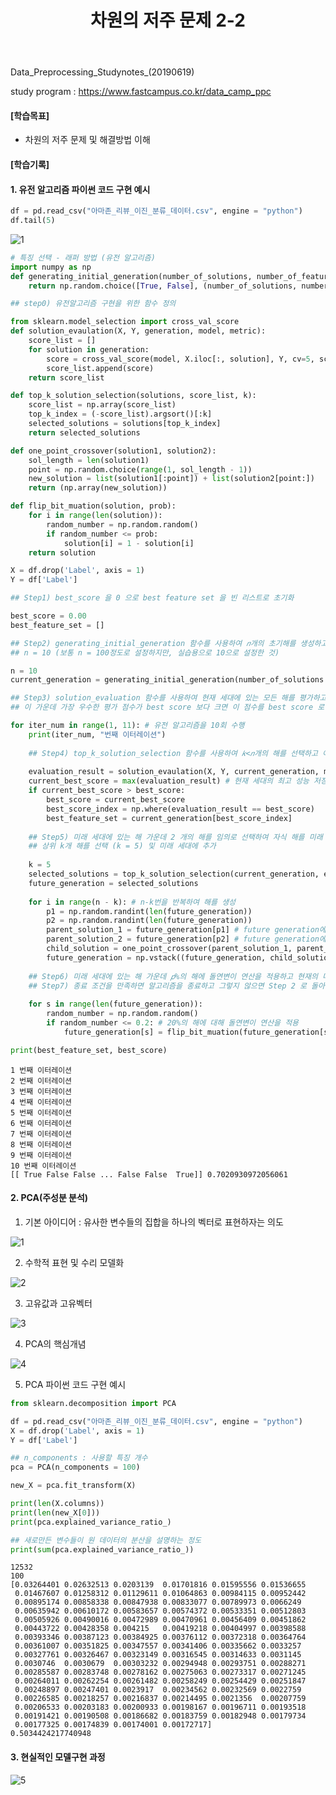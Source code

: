 ﻿---
layout: post
title: "차원의 저주 문제 2-2"
tags: [데이터전처리]
comments: true
---

Data_Preprocessing_Studynotes_(20190619)

study program : https://www.fastcampus.co.kr/data_camp_ppc


#### [학습목표]


- 차원의 저주 문제 및 해결방법 이해


#### [학습기록]

#### 1. 유전 알고리즘 파이썬 코드 구현 예시


```python
df = pd.read_csv("아마존_리뷰_이진_분류_데이터.csv", engine = "python")
df.tail(5)
```

![1](https://user-images.githubusercontent.com/41605276/59923046-592d5500-946d-11e9-8ee3-6b9a037c0b27.png)



```python
# 특징 선택 - 래퍼 방법 (유전 알고리즘)
import numpy as np
def generating_initial_generation(number_of_solutions, number_of_features):
    return np.random.choice([True, False], (number_of_solutions, number_of_features))

## step0) 유전알고리즘 구현을 위한 함수 정의

from sklearn.model_selection import cross_val_score
def solution_evaulation(X, Y, generation, model, metric):
    score_list = []
    for solution in generation:
        score = cross_val_score(model, X.iloc[:, solution], Y, cv=5, scoring = metric).mean() 
        score_list.append(score)
    return score_list

def top_k_solution_selection(solutions, score_list, k):
    score_list = np.array(score_list)
    top_k_index = (-score_list).argsort()[:k]
    selected_solutions = solutions[top_k_index]
    return selected_solutions

def one_point_crossover(solution1, solution2):
    sol_length = len(solution1)
    point = np.random.choice(range(1, sol_length - 1))
    new_solution = list(solution1[:point]) + list(solution2[point:])
    return (np.array(new_solution))

def flip_bit_muation(solution, prob):
    for i in range(len(solution)):
        random_number = np.random.random()
        if random_number <= prob:
            solution[i] = 1 - solution[i]
    return solution

X = df.drop('Label', axis = 1)
Y = df['Label']

## Step1) best_score 을 0 으로 best feature set 을 빈 리스트로 초기화

best_score = 0.00
best_feature_set = []

## Step2) generating_initial_generation 함수를 사용하여 𝑛개의 초기해를 생성하고 이를 현재 세대에 저장
## n = 10 (보통 n = 100정도로 설정하지만, 실습용으로 10으로 설정한 것)

n = 10
current_generation = generating_initial_generation(number_of_solutions = n, number_of_features = len(X.columns))

## Step3) solution_evaluation 함수를 사용하여 현재 세대에 있는 모든 해를 평가하고 평가 값을 저장 
## 이 가운데 가장 우수한 평가 점수가 best score 보다 크면 이 점수를 best score 로 업데이트하고 이 해를 best feature set 으로 업데이트

for iter_num in range(1, 11): # 유전 알고리즘을 10회 수행
    print(iter_num, "번째 이터레이션")
    
    ## Step4) top_k_solution_selection 함수를 사용하여 𝑘<𝑛개의 해를 선택하고 이를 미래 세대로 저장
    
    evaluation_result = solution_evaulation(X, Y, current_generation, model = BernoulliNB(), metric = 'f1')
    current_best_score = max(evaluation_result) # 현재 세대의 최고 성능 저장
    if current_best_score > best_score:
        best_score = current_best_score
        best_score_index = np.where(evaluation_result == best_score)
        best_feature_set = current_generation[best_score_index]
    
    ## Step5) 미래 세대에 있는 해 가운데 2 개의 해를 임의로 선택하여 자식 해를 미래 세대에 추가하는 과정을 𝑛−𝑘번 반복
    ## 상위 k개 해를 선택 (k = 5) 및 미래 세대에 추가
    
    k = 5
    selected_solutions = top_k_solution_selection(current_generation, evaluation_result, k)
    future_generation = selected_solutions
    
    for i in range(n - k): # n-k번을 반복하여 해를 생성
        p1 = np.random.randint(len(future_generation))
        p2 = np.random.randint(len(future_generation))    
        parent_solution_1 = future_generation[p1] # future generation에서 하나를 선택
        parent_solution_2 = future_generation[p2] # future generation에서 하나를 선택
        child_solution = one_point_crossover(parent_solution_1, parent_solution_2)
        future_generation = np.vstack((future_generation, child_solution)) # child solution을 future generation에 추가
        
    ## Step6) 미래 세대에 있는 해 가운데 𝑝%의 해에 돌연변이 연산을 적용하고 현재의 미래 세대를 현재 세대로 대체
    ## Step7) 종료 조건을 만족하면 알고리즘을 종료하고 그렇지 않으면 Step 2 로 돌아감
    
    for s in range(len(future_generation)):
        random_number = np.random.random()
        if random_number <= 0.2: # 20%의 해에 대해 돌연변이 연산을 적용
            future_generation[s] = flip_bit_muation(future_generation[s], prob = 0.1) # 요소 돌연변이 비율 0.1

print(best_feature_set, best_score)
```

    1 번째 이터레이션
    2 번째 이터레이션
    3 번째 이터레이션
    4 번째 이터레이션
    5 번째 이터레이션
    6 번째 이터레이션
    7 번째 이터레이션
    8 번째 이터레이션
    9 번째 이터레이션
    10 번째 이터레이션
    [[ True False False ... False False  True]] 0.7020930972056061
    

#### 2. PCA(주성분 분석)

1) 기본 아이디어 : 유사한 변수들의 집합을 하나의 벡터로 표현하자는 의도

![1](https://user-images.githubusercontent.com/41605276/59922943-03f14380-946d-11e9-8819-e6e9d1c64087.png)

2) 수학적 표현 및 수리 모델화

![2](https://user-images.githubusercontent.com/41605276/59922961-123f5f80-946d-11e9-8702-5a7af070895c.png)

3) 고유값과 고유벡터

![3](https://user-images.githubusercontent.com/41605276/59922987-1ec3b800-946d-11e9-820d-a896d48f1a8a.png)

4) PCA의 핵심개념

![4](https://user-images.githubusercontent.com/41605276/59922990-24b99900-946d-11e9-8e57-35f7b611ccbd.png)

5) PCA 파이썬 코드 구현 예시


```python
from sklearn.decomposition import PCA

df = pd.read_csv("아마존_리뷰_이진_분류_데이터.csv", engine = "python")
X = df.drop('Label', axis = 1)
Y = df['Label']

## n_components : 사용할 특징 개수
pca = PCA(n_components = 100)

new_X = pca.fit_transform(X)

print(len(X.columns))
print(len(new_X[0]))
print(pca.explained_variance_ratio_)

## 새로만든 변수들이 원 데이터의 분산을 설명하는 정도
print(sum(pca.explained_variance_ratio_))
```

    12532
    100
    [0.03264401 0.02632513 0.0203139  0.01701816 0.01595556 0.01536655
     0.01467607 0.01258312 0.01129611 0.01064863 0.00984115 0.00952442
     0.00895174 0.00858338 0.00847938 0.00833077 0.00789973 0.0066249
     0.00635942 0.00610172 0.00583657 0.00574372 0.00533351 0.00512803
     0.00505926 0.00490016 0.00472989 0.00470961 0.00456409 0.00451862
     0.00443722 0.00428358 0.004215   0.00419218 0.00404997 0.00398588
     0.00393346 0.00387123 0.00384925 0.00376112 0.00372318 0.00364764
     0.00361007 0.00351825 0.00347557 0.00341406 0.00335662 0.0033257
     0.00327761 0.00326467 0.00323149 0.00316545 0.00314633 0.0031145
     0.0030746  0.0030679  0.00303232 0.00294948 0.00293751 0.00288271
     0.00285587 0.00283748 0.00278162 0.00275063 0.00273317 0.00271245
     0.00264011 0.00262254 0.00261482 0.00258249 0.00254429 0.00251847
     0.00248897 0.00247401 0.0023917  0.00234562 0.00232569 0.0022759
     0.00226585 0.00218257 0.00216837 0.00214495 0.0021356  0.00207759
     0.00206533 0.00203183 0.00200933 0.00198167 0.00196711 0.00193518
     0.00191421 0.00190508 0.00186682 0.00183759 0.00182948 0.00179734
     0.00177325 0.00174839 0.00174001 0.00172717]
    0.5034424217740948
    

#### 3. 현실적인 모델구현 과정

![5](https://user-images.githubusercontent.com/41605276/59922994-2b481080-946d-11e9-8a76-a6550cd728b8.jpg)

